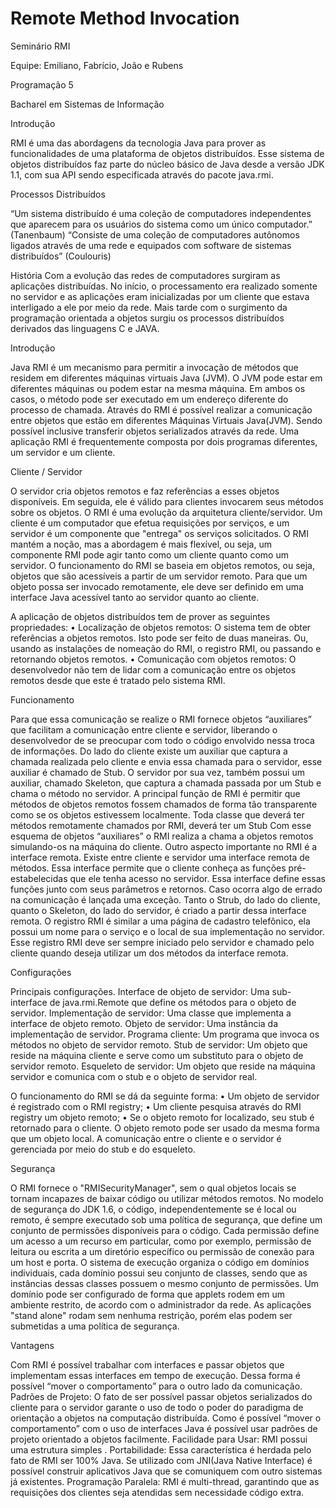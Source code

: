 Remote Method Invocation
===

Seminário RMI

Equipe: Emiliano, Fabrício, João e Rubens

Programação 5

Bacharel em Sistemas de Informação


Introdução

RMI é uma das abordagens da tecnologia Java para prover as funcionalidades de uma plataforma de objetos distribuídos. Esse sistema de objetos distribuídos faz parte do núcleo básico de Java desde a versão JDK 1.1, com sua API sendo especificada através do pacote java.rmi. 

Processos Distribuídos

“Um sistema distribuído é uma coleção de computadores independentes que aparecem para os usuários do sistema como um único computador.” (Tanenbaum)
“Consiste de uma coleção de computadores autônomos ligados através de uma rede e equipados com software de sistemas distribuídos” (Coulouris)

História
Com a evolução das redes de computadores surgiram as aplicações distribuídas. No início, o processamento era realizado somente no servidor e as aplicações eram inicializadas por um cliente que estava interligado a ele por meio da rede. Mais tarde com o surgimento da programação orientada a objetos surgiu os processos distribuídos derivados das linguagens C e JAVA.

Introdução

Java RMI é um mecanismo para permitir a invocação de métodos que residem em diferentes máquinas virtuais Java (JVM). O JVM pode estar em diferentes máquinas ou podem estar na mesma máquina. Em ambos os casos, o método pode ser executado em um endereço diferente do processo de chamada. Através do RMI é possível realizar a comunicação entre objetos que estão em diferentes Máquinas Virtuais Java(JVM). Sendo possível inclusive transferir objetos serializados através da rede.
Uma aplicação RMI é frequentemente composta por dois programas diferentes, um servidor e um cliente.

Cliente / Servidor

O servidor cria objetos remotos e faz referências a esses objetos disponíveis. Em seguida, ele é válido para clientes invocarem seus métodos sobre os objetos. O RMI é uma evolução da arquitetura cliente/servidor. 
Um cliente é um computador que efetua requisições por serviços, e um servidor é um componente que "entrega" os serviços solicitados. 
O RMI mantém a noção, mas a abordagem é mais flexível, ou seja, um componente RMI pode agir tanto como um cliente quanto como um servidor. 
O funcionamento do RMI se baseia em objetos remotos, ou seja, objetos que são acessíveis a partir de um servidor remoto. Para que um objeto possa ser invocado remotamente, ele deve ser definido em uma interface Java acessível tanto ao servidor quanto ao cliente.

A aplicação de objetos distribuídos tem de prover as seguintes propriedades:
•	Localização de objetos remotos: O sistema tem de obter referências a objetos remotos. Isto pode ser feito de duas maneiras. Ou, usando as instalações de nomeação do RMI, o registro RMI, ou passando e retornando objetos remotos.
•	Comunicação com objetos remotos: O desenvolvedor não tem de lidar com a comunicação entre os objetos remotos desde que este é tratado pelo sistema RMI.

Funcionamento

Para que essa comunicação se realize o RMI fornece objetos “auxiliares” que facilitam a comunicação entre cliente e servidor, liberando o desenvolvedor de se preocupar com todo o código envolvido nessa troca de informações. 
Do lado do cliente existe um auxiliar que captura a chamada realizada pelo cliente e envia essa chamada para o servidor, esse auxiliar é chamado de Stub. O servidor por sua vez, também possui um auxiliar, chamado Skeleton, que captura a chamada passada por um Stub e chama o método no servidor.
A principal função de RMI é permitir que métodos de objetos remotos fossem chamados de forma tão transparente como se os objetos estivessem localmente. Toda classe que deverá ter métodos remotamente chamados por RMI, deverá ter um Stub
Com esse esquema de objetos “auxiliares” o RMI realiza a chama a objetos remotos simulando-os na máquina do cliente. Outro aspecto importante no RMI é a interface remota. 
Existe entre cliente e servidor uma interface remota de métodos. Essa interface permite que o cliente conheça as funções pré-estabelecidas que ele tenha acesso no servidor. 
Essa interface define essas funções junto com seus parâmetros e retornos. Caso ocorra algo de errado na comunicação é lançada uma exceção. 	Tanto o Strub, do lado do cliente, quanto o Skeleton, do lado do servidor, é criado a partir dessa interface remota. 
O registro RMI é similar a uma página de cadastro telefônico, ela possui um nome para o serviço e o local de sua implementação no servidor. Esse registro RMI deve ser sempre iniciado pelo servidor e chamado pelo cliente quando deseja utilizar um dos métodos da interface remota.

Configurações

Principais configurações.
Interface de objeto de servidor: Uma sub-interface de java.rmi.Remote que define os métodos para o objeto de servidor.
Implementação de servidor: Uma classe que implementa a interface de objeto remoto.
Objeto de servidor: Uma instância da implementação de servidor.
Programa cliente: Um programa que invoca os métodos no objeto de servidor remoto.
Stub de servidor: Um objeto que reside na máquina cliente e serve como um substituto para o objeto de servidor remoto.
Esqueleto de servidor: Um objeto que reside na máquina servidor e comunica com o stub e o objeto de servidor real.

O funcionamento do RMI se dá da seguinte forma:
•	Um objeto de servidor é registrado com o RMI registry;
•	Um cliente pesquisa através do RMI registry um objeto remoto;
•	Se o objeto remoto for localizado, seu stub é retornado para o cliente.
O objeto remoto pode ser usado da mesma forma que um objeto local. A comunicação entre o cliente e o servidor é gerenciada por meio do stub e do esqueleto.

Segurança

O RMI fornece o "RMISecurityManager", sem o qual objetos locais se tornam incapazes de baixar código ou utilizar métodos remotos.
No modelo de segurança do JDK 1.6, o código, independentemente se é local ou remoto, é sempre executado sob uma política de segurança, que define um conjunto de permissões disponíveis para o código. 
Cada permissão define um acesso a um recurso em particular, como por exemplo, permissão de leitura ou escrita a um diretório específico ou permissão de conexão para um host e porta.
O sistema de execução organiza o código em domínios individuais, cada domínio possui seu conjunto de classes, sendo que as instâncias dessas classes possuem o mesmo conjunto de permissões.
Um domínio pode ser configurado de forma que applets rodem em um ambiente restrito, de acordo com o administrador da rede. 
As aplicações "stand alone" rodam sem nenhuma restrição, porém elas podem ser submetidas a uma política de segurança.

Vantagens 

Com RMI é possível trabalhar com interfaces e passar objetos que implementam essas interfaces em tempo de execução. Dessa forma é possível “mover o comportamento” para o outro lado da comunicação.
 Padrões de Projeto: O fato de ser possível passar objetos serializados do cliente para o servidor garante o uso de todo o poder do paradigma de orientação a objetos na computação distribuída. Como é possível “mover o comportamento” com o uso de interfaces Java é possível usar padrões de projeto orientado a objetos facilmente.
Facilidade para Usar:  RMI possui uma estrutura simples .
Portabilidade: Essa característica é herdada pelo fato de RMI ser 100% Java. 
Se utilizado com JNI(Java Native  Interface) é possível construir aplicativos Java que se comuniquem com outro sistemas já existentes.
Programação Paralela: RMI é multi-thread, garantindo que as requisições dos clientes seja atendidas sem necessidade código extra.

